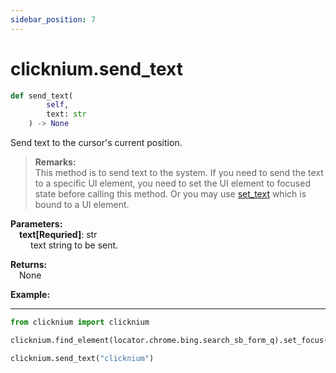 ```yaml
---
sidebar_position: 7
---
```

# clicknium.send_text
```python
def send_text(
        self,
        text: str
    ) -> None
```

Send text to the cursor's current position.

>**Remarks:**  
This method is to send text to the system. If you need to send the text to a specific UI element, you need to set the UI element to focused state before calling this method. Or you may use [set_text](./../uielement/set_text.md) which is bound to a UI element.


**Parameters:**  
    &emsp;**text[Requried]**: str  
        &emsp;&emsp; text string to be sent.  

**Returns:**  
    &emsp;None

**Example:**
***
```python
from clicknium import clicknium

clicknium.find_element(locator.chrome.bing.search_sb_form_q).set_focus()

clicknium.send_text("clicknium")
```